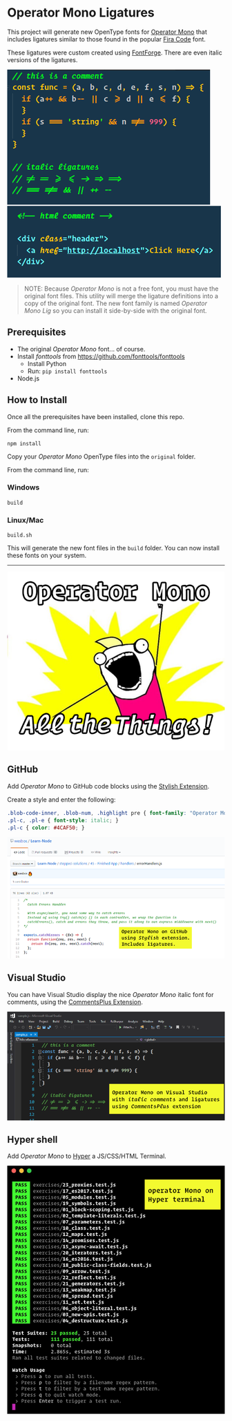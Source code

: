 # Operator Mono Ligatures

This project will generate new OpenType fonts for [Operator Mono](https://www.typography.com/fonts/operator/styles/) that includes ligatures similar to
those found in the popular [Fira Code](https://github.com/tonsky/FiraCode) font.

These ligatures were custom created using [FontForge](http://fontforge.github.io/en-US/). 
There are even italic versions of the ligatures. 

<img src="./images/sample.js.png" />

<img src="./images/sample.html.png" />

>NOTE: Because *Operator Mono* is not a free font, you must have the original font files. This utility 
will merge the ligature definitions into a copy of the original font. The new font family is named *Operator Mono Lig* so you can install it side-by-side with the original font.

## Prerequisites
* The original *Operator Mono* font... of course.
* Install *fonttools* from https://github.com/fonttools/fonttools
  * Install Python
  * Run: `pip install fonttools`
* Node.js

## How to Install

Once all the prerequisites have been installed, clone this repo.

From the command line, run:

```
npm install
```

Copy your *Operator Mono* OpenType files into the `original` folder.

From the command line, run:

### Windows

```
build
```

### Linux/Mac

```
build.sh
```

This will generate the new font files in the `build` folder. You can now install these fonts on your system.

---

<img src="./images/OperatorMonoAllTheThings.png" />

## GitHub
Add *Operator Mono* to GitHub code blocks using the [Stylish Extension](https://chrome.google.com/webstore/detail/stylish-custom-themes-for/fjnbnpbmkenffdnngjfgmeleoegfcffe?hl=en).

Create a style and enter the following:

```css
.blob-code-inner, .blob-num, .highlight pre { font-family: "Operator Mono Lig" !important; font-size: 16px !important; }
.pl-c, .pl-e { font-style: italic; }
.pl-c { color: #4CAF50; }
```
<img src="./images/github-operatormono.png" />

## Visual Studio

You can have Visual Studio display the nice *Operator Mono* italic font for comments, using the [CommentsPlus Extension](https://marketplace.visualstudio.com/items?itemName=mhoumann.CommentsPlus).

<img src="./images/vsoperatormono.png" />

## Hyper shell

Add *Operator Mono* to [Hyper](https://hyper.is/) a JS/CSS/HTML Terminal.

<img src="./images/hyper terminal.png" />
